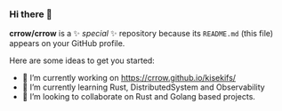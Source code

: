 ### Hi there 👋

**crrow/crrow** is a ✨ _special_ ✨ repository because its `README.md` (this file) appears on your GitHub profile.

Here are some ideas to get you started:

- 🔭 I’m currently working on https://crrow.github.io/kisekifs/
- 🌱 I’m currently learning Rust, DistributedSystem and Observability
- 👯 I’m looking to collaborate on Rust and Golang based projects.
